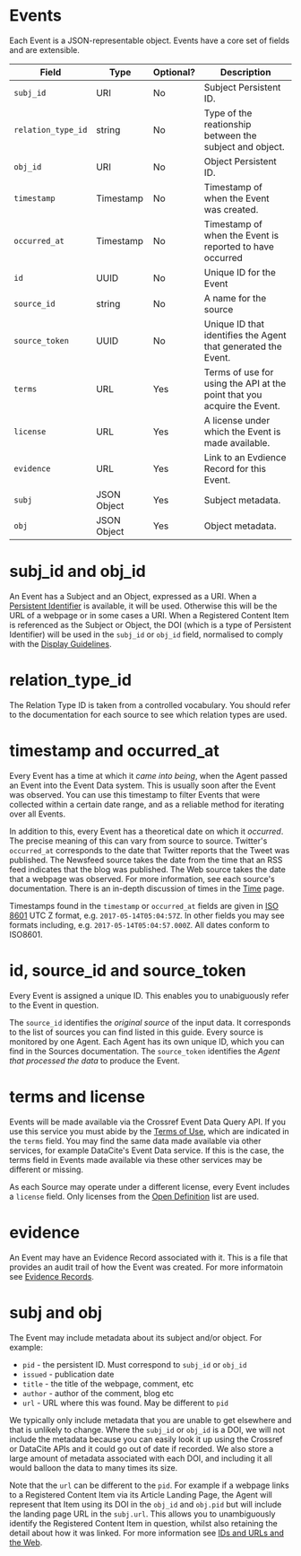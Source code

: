 # Events

Each Event is a JSON-representable object. Events have a core set of fields and are extensible.

| Field              | Type        | Optional? | Description |
|--------------------|-------------|-----------|-------------|
| `subj_id`          | URI         | No  | Subject Persistent ID. |
| `relation_type_id` | string      | No  | Type of the reationship between the subject and object. |
| `obj_id`           | URI         | No  | Object Persistent ID. |
| `timestamp`        | Timestamp   | No  | Timestamp of when the Event was created. |
| `occurred_at`      | Timestamp   | No  | Timestamp of when the Event is reported to have occurred |
| `id`               | UUID        | No  | Unique ID for the Event |
| `source_id`        | string      | No  | A name for the source |
| `source_token`     | UUID        | No  | Unique ID that identifies the Agent that generated the Event. |
| `terms`            | URL         | Yes | Terms of use for using the API at the point that you acquire the Event. |
| `license`          | URL         | Yes | A license under which the Event is made available. |
| `evidence`         | URL         | Yes | Link to an Evdience Record for this Event. |
| `subj`             | JSON Object | Yes | Subject metadata. |
| `obj`              | JSON Object | Yes | Object metadata. |


# subj_id and obj_id

An Event has a Subject and an Object, expressed as a URI. When a [Persistent Identifier](https://en.wikipedia.org/wiki/Persistent_identifier) is available, it will be used. Otherwise this will be the URL of a webpage or in some cases a URI. When a Registered Content Item is referenced as the Subject or Object, the DOI (which is a type of Persistent Identifier) will be used in the `subj_id` or `obj_id` field, normalised to comply with the [Display Guidelines](https://www.crossref.org/display-guidelines/).

# relation_type_id

The Relation Type ID is taken from a controlled vocabulary. You should refer to the documentation for each source to see which relation types are used. 

# timestamp and occurred_at

Every Event has a time at which it *came into being*, when the Agent passed an Event into the Event Data system. This is usually soon after the Event was observed. You can use this timestamp to filter Events that were collected within a certain date range, and as a reliable method for iterating over all Events. 

In addition to this, every Event has a theoretical date on which it *occurred*. The precise meaning of this can vary from source to source. Twitter's `occurred_at` corresponds to the date that Twitter reports that the Tweet was published. The Newsfeed source takes the date from the time that an RSS feed indicates that the blog was published. The Web source takes the date that a webpage was observed. For more information, see each source's documentation. There is an in-depth discussion of times in the [Time](/data/time) page.

Timestamps found in the `timestamp` or `occurred_at` fields are given in [ISO 8601](https://en.wikipedia.org/wiki/ISO_8601) UTC Z format, e.g. `2017-05-14T05:04:57Z`. In other fields you may see formats including, e.g. `2017-05-14T05:04:57.000Z`. All dates conform to ISO8601.

# id, source_id and source_token

Every Event is assigned a unique ID. This enables you to unabiguously refer to the Event in question.

The `source_id` identifies the *original source* of the input data. It corresponds to the list of sources you can find listed in this guide. Every source is monitored by one Agent. Each Agent has its own unique ID, which you can find in the Sources documentation. The `source_token` identifies the *Agent that processed the data* to produce the Event.

# terms and license

Events will be made available via the Crossref Event Data Query API. If you use this service you must abide by the [Terms of Use](https://www.crossref.org/services/event-data/terms/), which are indicated in the `terms` field. You may find the same data made available via other services, for example DataCite's Event Data service. If this is the case, the terms field in Events made available via these other services may be different or missing.

As each Source may operate under a different license, every Event includes a `license` field. Only licenses from the [Open Definition](http://opendefinition.org/guide/) list are used.

# evidence

An Event may have an Evidence Record associated with it. This is a file that provides an audit trail of how the Event was created. For more informatoin see [Evidence Records](/data/evidence-records).

# subj and obj

The Event may include metadata about its subject and/or object. For example:

 - `pid` - the persistent ID. Must correspond to `subj_id` or `obj_id`
 - `issued` - publication date
 - `title` - the title of the webpage, comment, etc
 - `author` - author of the comment, blog etc
 - `url` - URL where this was found. May be different to `pid`

We typically only include metadata that you are unable to get elsewhere and that is unlikely to change. Where the `subj_id` or `obj_id` is a DOI, we will not include the metadata because you can easily look it up using the Crossref or DataCite APIs and it could go out of date if recorded. We also store a large amount of metadata associated with each DOI, and including it all would balloon the data to many times its size.

Note that the `url` can be different to the `pid`. For example if a webpage links to a Registered Content Item via its Article Landing Page, the Agent will represent that Item using its DOI in the `obj_id` and `obj.pid` but will include the landing page URL in the `subj.url`. This allows you to unambiguously identify the Registered Content Item in question, whilst also retaining the detail about how it was linked. For more information see [IDs and URLs and the Web](/data/ids-and-urls).



